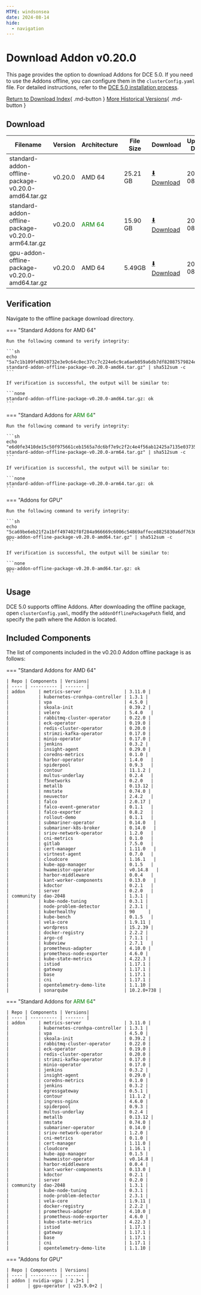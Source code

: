 ```yaml
---
MTPE: windsonsea
date: 2024-08-14
hide:
  - navigation
---
```


# Download Addon v0.20.0

This page provides the option to download Addons for DCE 5.0. If you need to use the Addons offline,
you can configure them in the `clusterConfig.yaml` file. For detailed instructions, refer to the
[DCE 5.0 installation process](../../install/index.md#install-dce-50-enterprise).

[Return to Download Index](../index.md#download-addon-offline-package){ .md-button }
[More Historical Versions](./history.md){ .md-button }

## Download

| Filename | Version | Architecture | File Size | Download | Update Date |
| -------- | ------- | ------------ | --------- | -------- | ----------- |
| standard-addon-offline-package-v0.20.0-amd64.tar.gz | v0.20.0 | AMD 64 | 25.21 GB | [:arrow_down: Download](https://qiniu-download-public.daocloud.io/DaoCloud_DigitalX_Addon/standard-addon-offline-package-v0.20.0-amd64.tar.gz) | 2024-08-09 |
| standard-addon-offline-package-v0.20.0-arm64.tar.gz | v0.20.0 | <font color="green">ARM 64</font> | 15.90 GB | [:arrow_down: Download](https://qiniu-download-public.daocloud.io/DaoCloud_DigitalX_Addon/standard-addon-offline-package-v0.20.0-arm64.tar.gz) | 2024-08-09 |
| gpu-addon-offline-package-v0.20.0-amd64.tar.gz | v0.20.0 | AMD 64 | 5.49GB | [:arrow_down: Download](https://qiniu-download-public.daocloud.io/DaoCloud_DigitalX_Addon/gpu-addon-offline-package-v0.20.0-amd64.tar.gz) | 2024-08-09 |

## Verification

Navigate to the offline package download directory.

=== "Standard Addons for AMD 64"

    Run the following command to verify integrity:

    ```sh
    echo "5a7c1b109fe8920732e3e9c64c0ec37cc7c224e6c9ca6aeb059a6db7df82087579824ec2c4bf156540b58cf247886c335f2e19b633ed3b9a74892f64a2ccade5  standard-addon-offline-package-v0.20.0-amd64.tar.gz" | sha512sum -c
    ```

    If verification is successful, the output will be similar to:

    ```none
    standard-addon-offline-package-v0.20.0-amd64.tar.gz: ok
    ```

=== "Standard Addons for <font color="green">ARM 64</font>"

    Run the following command to verify integrity:

    ```sh
    echo "e6d0fe3410de15c50f975661ceb1565a7dc6bf7e9c2f2c4e4f56ab12425a7135e03735a64594371f0d00df65e3f85a3462e39e094c0930f5a679adb25918365e  standard-addon-offline-package-v0.20.0-arm64.tar.gz" | sha512sum -c
    ```

    If verification is successful, the output will be similar to:

    ```none
    standard-addon-offline-package-v0.20.0-arm64.tar.gz: ok
    ```

=== "Addons for GPU"

    Run the following command to verify integrity:

    ```sh
    echo "5ca69be6eb21f2a1bff497402f8f284a966669c6006c54869affece8825830a6df76367975f85bd9a1ec02539f224906dc5fe55b4360869297a520eec3618c10  gpu-addon-offline-package-v0.20.0-amd64.tar.gz" | sha512sum -c
    ```

    If verification is successful, the output will be similar to:

    ```none
    gpu-addon-offline-package-v0.20.0-amd64.tar.gz: ok
    ```

## Usage

DCE 5.0 supports offline Addons. After downloading the offline package, open `clusterConfig.yaml`, modify the `addonOfflinePackagePath` field, and specify the path where the Addon is located.

## Included Components

The list of components included in the v0.20.0 Addon offline package is as follows:

=== "Standard Addons for AMD 64"

    | Repo | Components | Versions|
    | ---- | ---------- | ------- |
    | addon     | metrics-server                | 3.11.0 |
    |           | kubernetes-cronhpa-controller | 1.3.1 |
    |           | vpa                           | 4.5.0 |
    |           | skoala-init                   | 0.39.2 |
    |           | velero                        | 5.4.0   |
    |           | rabbitmq-cluster-operator     | 0.22.0 |
    |           | eck-operator                  | 0.19.0 |
    |           | redis-cluster-operator        | 0.20.0 |
    |           | strimzi-kafka-operator        | 0.17.0 |
    |           | minio-operator                | 0.17.0 |
    |           | jenkins                       | 0.3.2 |
    |           | insight-agent                 | 0.29.0 |
    |           | coredns-metrics               | 0.1.0 |
    |           | harbor-operator               | 1.4.0   |
    |           | spiderpool                    | 0.9.3   |
    |           | contour                       | 11.1.2 |
    |           | multus-underlay               | 0.2.4   |
    |           | f5networks                    | 0.2.0   |
    |           | metallb                       | 0.13.12 |
    |           | nmstate                       | 0.74.0 |
    |           | neuvector                     | 2.4.2   |
    |           | falco                         | 2.0.17 |
    |           | falco-event-generator         | 0.1.1   |
    |           | falco-exporter                | 0.8.2   |
    |           | rollout-demo                  | 0.1.1   |
    |           | submariner-operator           | 0.14.0   |
    |           | submariner-k8s-broker         | 0.14.0   |
    |           | sriov-network-operator        | 1.2.0   |
    |           | cni-metrics                   | 0.1.0   |
    |           | gitlab                        | 7.5.0   |
    |           | cert-manager                  | 1.11.0   |
    |           | virtnest-agent                | 0.7.0   |
    |           | cloudcore                     | 1.16.1   |
    |           | kube-app-manager              | 0.1.5   |
    |           | hwameistor-operator           | v0.14.8   |
    |           | harbor-middleware             | 0.0.4   |
    |           | kant-worker-components        | 0.13.0   |
    |           | kdoctor                       | 0.2.1   |
    |           | server                        | 0.2.0   |
    | community | dao-2048                      | 1.3.1 |
    |           | kube-node-tuning              | 0.3.1 |
    |           | node-problem-detector         | 2.3.1 |
    |           | kuberhealthy                  | 90     |
    |           | kube-bench                    | 0.1.5   |
    |           | vela-core                     | 1.9.11 |
    |           | wordpress                     | 15.2.39 |
    |           | docker-registry               | 2.2.2 |
    |           | argo-cd                       | 7.1.1 |
    |           | kubeview                      | 2.7.1   |
    |           | prometheus-adapter            | 4.10.0 |
    |           | prometheus-node-exporter      | 4.6.0 |
    |           | kube-state-metrics            | 4.22.3 |
    |           | istiod                        | 1.17.1 |
    |           | gateway                       | 1.17.1 |
    |           | base                          | 1.17.1 |
    |           | cni                           | 1.17.1 |
    |           | opentelemetry-demo-lite       | 1.1.10 |
    |           | sonarqube                     | 10.2.0+738 |

=== "Standard Addons for <font color="green">ARM 64</font>"

    | Repo | Components | Versions|
    | ---- | ---------- | ------- |
    | addon     | metrics-server                | 3.11.0 |
    |           | kubernetes-cronhpa-controller | 1.3.1 |
    |           | vpa                           | 4.5.0 |
    |           | skoala-init                   | 0.39.2 |
    |           | rabbitmq-cluster-operator     | 0.22.0 |
    |           | eck-operator                  | 0.19.0 |
    |           | redis-cluster-operator        | 0.20.0 |
    |           | strimzi-kafka-operator        | 0.17.0 |
    |           | minio-operator                | 0.17.0 |
    |           | jenkins                       | 0.3.2 |
    |           | insight-agent                 | 0.29.0 |
    |           | coredns-metrics               | 0.1.0 |
    |           | jenkins                       | 0.3.2 |
    |           | egressgateway                 | 0.5.1 |
    |           | contour                       | 11.1.2 |
    |           | ingress-nginx                 | 4.6.0 |
    |           | spiderpool                    | 0.9.3 |
    |           | multus-underlay               | 0.2.4 |
    |           | metallb                       | 0.13.12 |
    |           | nmstate                       | 0.74.0 |
    |           | submariner-operator           | 0.14.0 |
    |           | sriov-network-operator        | 1.2.0 |
    |           | cni-metrics                   | 0.1.0 |
    |           | cert-manager                  | 1.11.0 |
    |           | cloudcore                     | 1.16.1 |
    |           | kube-app-manager              | 0.1.5 |
    |           | hwameistor-operator           | v0.14.8 |
    |           | harbor-middleware             | 0.0.4 |
    |           | kant-worker-components        | 0.13.0 |
    |           | kdoctor                       | 0.2.1 |
    |           | server                        | 0.2.0 |
    | community | dao-2048                      | 1.3.1 |
    |           | kube-node-tuning              | 0.3.1 |
    |           | node-problem-detector         | 2.3.1 |
    |           | vela-core                     | 1.9.11 |
    |           | docker-registry               | 2.2.2 |
    |           | prometheus-adapter            | 4.10.0 |
    |           | prometheus-node-exporter      | 4.6.0 |
    |           | kube-state-metrics            | 4.22.3 |
    |           | istiod                        | 1.17.1 |
    |           | gateway                       | 1.17.1 |
    |           | base                          | 1.17.1 |
    |           | cni                           | 1.17.1 |
    |           | opentelemetry-demo-lite       | 1.1.10 |

=== "Addons for GPU"

    | Repo | Components | Versions|
    | ---- | ---------- | ------- |
    | addon | nvidia-vgpu | 2.3+1 |
    |       | gpu-operator | v23.9.0+2 |
